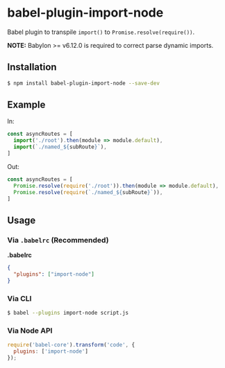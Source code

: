 # babel-plugin-import-node

Babel plugin to transpile `import()` to `Promise.resolve(require())`.

**NOTE:** Babylon >= v6.12.0 is required to correct parse dynamic imports.

## Installation

```sh
$ npm install babel-plugin-import-node --save-dev
```

## Example

In:

```js
const asyncRoutes = [
  import('./root').then(module => module.default),
  import(`./named_${subRoute}`),
]
```

Out:

```js
const asyncRoutes = [
  Promise.resolve(require('./root')).then(module => module.default),
  Promise.resolve(require(`./named_${subRoute}`)),
]
```


## Usage

### Via `.babelrc` (Recommended)

**.babelrc**

```json
{
  "plugins": ["import-node"]
}
```

### Via CLI

```sh
$ babel --plugins import-node script.js
```

### Via Node API

```javascript
require('babel-core').transform('code', {
  plugins: ['import-node']
});
```
